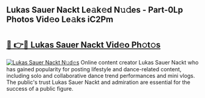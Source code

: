 ## Lukas Sauer Nackt Le𝚊k𝚎d N𝚞𝚍es - Part-0Lp Photos Vid𝚎o Le𝚊ks iC2Pm

# <h2><a href="http://fb42dr7.evod.top/?m=Lukas+Sauer+Nackt">🔗 👉🔴 Lukas Sauer Nackt Vid𝚎o Ph𝚘t𝚘s</a></h2>

[![Lukas Sauer Nackt N𝚞d𝚎s](https://i.imgur.com/8V9OHl7.gif)](http://fb42dr7.evod.top/?m=Lukas+Sauer+Nackt)
Online content creator Lukas Sauer Nackt who has gained popularity for posting lifestyle and dance-related content, including solo and collaborative dance trend performances and mini vlogs. The public's trust Lukas Sauer Nackt and admiration are essential for the success of a public figure. 
